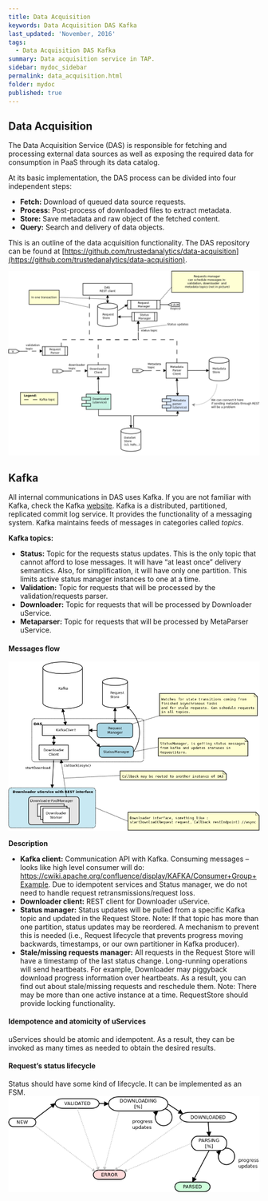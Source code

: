 ```yaml
---
title: Data Acquisition
keywords: Data Acquisition DAS Kafka
last_updated: 'November, 2016'
tags:
  - Data Acquisition DAS Kafka
summary: Data acquisition service in TAP. 
sidebar: mydoc_sidebar
permalink: data_acquisition.html
folder: mydoc
published: true
---
```


## Data Acquisition
The Data Acquisition Service (DAS) is responsible for fetching and processing external data sources as well as exposing the required data for consumption in PaaS through its data catalog.

At its basic implementation, the DAS process can be divided into four independent steps:

* **Fetch:** Download of queued data source requests. 
* **Process:** Post-process of downloaded files to extract metadata.
* **Store:** Save metadata and raw object of the fetched content. 
* **Query:** Search and delivery of data objects. 

This is an outline of the data acquisition functionality. The DAS repository can be found at [https://github.com/trustedanalytics/data-acquisition](https://github.com/trustedanalytics/data-acquisition).

![DAS Flow](/images/DAS_Flow_v7.png)

## Kafka
All internal communications in DAS uses Kafka. If you are not familiar with Kafka, check the Kafka [website](http://kafka.apache.org/).
Kafka is a distributed, partitioned, replicated commit log service. It provides the functionality of a messaging system. Kafka maintains feeds of messages in categories called _topics_.

**Kafka topics:**
* **Status:** Topic for the requests status updates. This is the only topic that cannot afford to lose messages. It will have “at least once” delivery semantics. Also, for simplification, it will have only one partition. This limits active status manager instances to one at a time.
* **Validation:** Topic for requests that will be processed by the validation/requests parser.
* **Downloader:** Topic for requests that will be processed by Downloader uService.
* **Metaparser:** Topic for requests that will be processed by MetaParser uService.


#### Messages flow
![DAS Downloader](/images/DAS_Downloader_v7.png)

**Description**
* **Kafka client:** Communication API with Kafka. Consuming messages – looks like high level consumer will do: https://cwiki.apache.org/confluence/display/KAFKA/Consumer+Group+Example. Due to idempotent services and Status manager, we do not need to handle request retransmissions/request loss.
* **Downloader client:** REST client for Downloader uService.
* **Status manager:** Status updates will be pulled from a specific Kafka topic and updated in the Request Store. Note: If that topic has more than one partition, status updates may be reordered. A mechanism to prevent this is needed (i.e., Request lifecycle that prevents progress moving backwards, timestamps, or our own partitioner in Kafka producer).
* **Stale/missing requests manager:** All requests in the Request Store will have a timestamp of the last status change. Long-running operations will send heartbeats. For example, Downloader may piggyback download progress information over heartbeats. As a result, you can find out about stale/missing requests and reschedule them. Note: There may be more than one active instance at a time. RequestStore should provide locking functionality. 

#### Idempotence and atomicity of uServices 
uServices should be atomic and idempotent. As a result, they can be invoked as many times as needed to obtain the desired results. 

#### Request’s status lifecycle
Status should have some kind of lifecycle. It can be implemented as an FSM.  
![Status Lifecycle FSM](/images/DAS_Status_FSM_v7.png)

